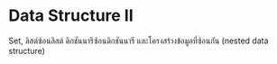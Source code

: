 # Data Structure II
Set, ลิสต์ซ้อนลิสต์ ดิกชันนารีซ้อนดิกชันนารี และโครงสร้างข้อมูลที่ซ้อนกัน (nested data structure)

```{tableofcontents}
```
